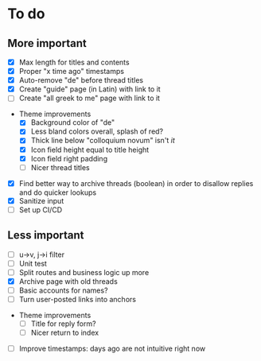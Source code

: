 # To do

## More important
- [x] Max length for titles and contents
- [x] Proper "x time ago" timestamps
- [x] Auto-remove "de" before thread titles
- [x] Create "guide" page (in Latin) with link to it
- [ ] Create "all greek to me" page with link to it
- Theme improvements
  - [x] Background color of "de"
  - [x] Less bland colors overall, splash of red?
  - [x] Thick line below "colloquium novum" isn't _it_
  - [x] Icon field height equal to title height
  - [x] Icon field right padding
  - [ ] Nicer thread titles
- [x] Find better way to archive threads (boolean) in order to disallow replies and do quicker lookups
- [x] Sanitize input
- [ ] Set up CI/CD

## Less important
- [ ] u->v, j->i filter
- [ ] Unit test
- [ ] Split routes and business logic up more
- [x] Archive page with old threads
- [ ] Basic accounts for names?
- [ ] Turn user-posted links into anchors
- Theme improvements
  - [ ] Title for reply form?
  - [ ] Nicer return to index
- [ ] Improve timestamps: days ago are not intuitive right now
